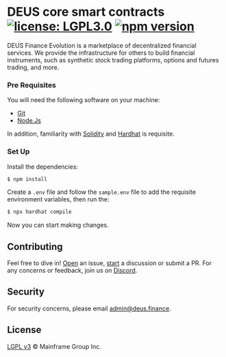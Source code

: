 # DEUS core smart contracts  [![license: LGPL3.0](https://img.shields.io/badge/license-LGPL3.0-yellow.svg)](https://opensource.org/licenses/lgpl-3.0) [![npm version](https://img.shields.io/npm/v/@uniswap/v3-core/latest.svg)](https://www.npmjs.com/package/@uniswap/v3-core/v/latest) 

DEUS Finance Evolution is a marketplace of decentralized financial services. We provide the infrastructure for others to build financial instruments, such as synthetic stock trading platforms, options and futures trading, and more.

### Pre Requisites

You will need the following software on your machine:

- [Git](https://git-scm.com/downloads)
- [Node.Js](https://nodejs.org/en/download/)

In addition, familiarity with [Solidity](https://soliditylang.org/) and [Hardhat](https://hardhat.org) is requisite.

### Set Up

Install the dependencies:

```bash
$ npm install
```

Create a `.env` file and follow the `sample.env` file to add the requisite environment variables, then run the:

```bash
$ npx hardhat compile
```

Now you can start making changes.

## Contributing

Feel free to dive in! [Open](https://github.com/deusfinance/deus-core/issues/new) an issue,
[start](https://github.com/deusfinance/deus-core/discussions/new) a discussion or submit a PR. For any concerns or
feedback, join us on [Discord](https://discord.gg/NWfzTqeV).

## Security

For security concerns, please email [admin@deus.finance](mailto:admin@deus.finance).

## License

[LGPL v3](./LICENSE.md) © Mainframe Group Inc.
